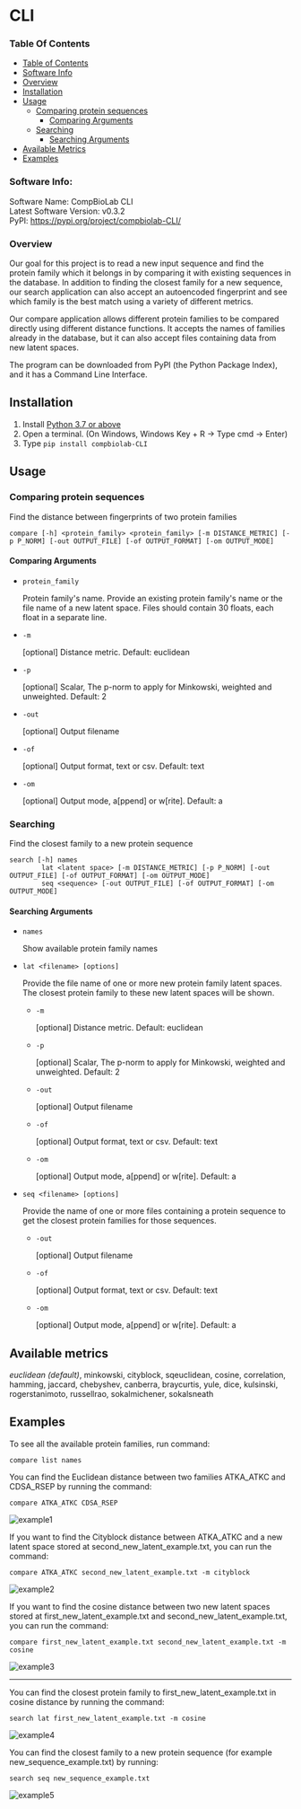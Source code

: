 # CLI

### Table Of Contents

- [Table of Contents](#table-of-contents)
- [Software Info](#software-info)
- [Overview](#overview)
- [Installation](#installation)
- [Usage](#usage)
    - [Comparing protein sequences](#comparing-protein-sequences)
        - [Comparing Arguments](#comparing-arguments)
    - [Searching](#searching)
        - [Searching Arguments](#searching-arguments)
- [Available Metrics](#available-metrics)
- [Examples](#examples)

### Software Info:

Software Name: CompBioLab CLI  
Latest Software Version: v0.3.2  
PyPI: https://pypi.org/project/compbiolab-CLI/

### Overview

Our goal for this project is to read a new input sequence and find the protein family which it belongs in by comparing it with existing sequences in the database. In addition to finding the closest family for a new sequence, our search application can also accept an autoencoded fingerprint and see which family is the best match using a variety of different metrics.

Our compare application allows different protein families to be compared directly using different distance functions.  It accepts the names of families already in the database, but it can also accept files containing data from new latent spaces. 

The program can be downloaded from PyPI (the Python Package Index), and it has a Command Line Interface.

## Installation

1. Install [Python 3.7 or above](https://www.python.org/downloads/) 
2. Open a terminal. (On Windows, Windows Key + R → Type cmd → Enter)
3. Type `pip install compbiolab-CLI`

## Usage

### Comparing protein sequences

Find the distance between fingerprints of two protein families

    compare [-h] <protein_family> <protein_family> [-m DISTANCE_METRIC] [-p P_NORM] [-out OUTPUT_FILE] [-of OUTPUT_FORMAT] [-om OUTPUT_MODE]

#### Comparing Arguments

* `protein_family`

  Protein family's name. Provide an existing protein family's name or the file name of a new latent space. Files should contain 30 floats, each float in a separate line.

* `-m`

    [optional] Distance metric. Default: euclidean

* `-p`

    [optional] Scalar, The p-norm to apply for Minkowski, weighted and unweighted. Default: 2

* `-out`

	[optional] Output filename

* `-of`

	[optional] Output format, text or csv. Default: text

* `-om`

	[optional] Output mode, a[ppend] or w[rite]. Default: a

### Searching

Find the closest family to a new protein sequence

    search [-h] names
		    lat <latent space> [-m DISTANCE_METRIC] [-p P_NORM] [-out OUTPUT_FILE] [-of OUTPUT_FORMAT] [-om OUTPUT_MODE]
		    seq <sequence> [-out OUTPUT_FILE] [-of OUTPUT_FORMAT] [-om OUTPUT_MODE]

#### Searching Arguments

* `names`

    Show available protein family names

* `lat <filename> [options]`

    Provide the file name of one or more new protein family latent spaces. The closest protein family to these new latent spaces will be shown.

    * `-m`

        [optional] Distance metric. Default: euclidean

    * `-p`

        [optional] Scalar, The p-norm to apply for Minkowski, weighted and unweighted. Default: 2

    * `-out`

        [optional] Output filename

    * `-of`

        [optional] Output format, text or csv. Default: text

    * `-om`

        [optional] Output mode, a[ppend] or w[rite]. Default: a

* `seq <filename> [options]`

    Provide the name of one or more files containing a protein sequence to get the closest protein families for those sequences.

	* `-out`

	  [optional] Output filename

	* `-of`

	  [optional] Output format, text or csv. Default: text

	* `-om`

	  [optional] Output mode, a[ppend] or w[rite]. Default: a

## Available metrics

*euclidean (default)*, minkowski, cityblock, sqeuclidean, cosine, correlation, hamming, jaccard, chebyshev, canberra, braycurtis, yule, dice, kulsinski, rogerstanimoto, russellrao, sokalmichener, sokalsneath

## Examples

To see all the available protein families, run command:

    compare list names
        
You can find the Euclidean distance between two families ATKA_ATKC and CDSA_RSEP by running the command:

    compare ATKA_ATKC CDSA_RSEP

![example1](https://user-images.githubusercontent.com/1418557/168441207-db573e8e-0fe4-4867-b599-31487476b52f.png)

    
If you want to find the Cityblock distance between ATKA_ATKC and a new latent space stored at second_new_latent_example.txt, you can run the command:

    compare ATKA_ATKC second_new_latent_example.txt -m cityblock

![example2](https://user-images.githubusercontent.com/1418557/168441216-d54f3ef2-e011-4457-b96a-02fb873f04af.png)

    
If you want to find the cosine distance between two new latent spaces stored at first_new_latent_example.txt and second_new_latent_example.txt, you can run the command:

    compare first_new_latent_example.txt second_new_latent_example.txt -m cosine

![example3](https://user-images.githubusercontent.com/1418557/168441224-90f6ad20-3bd6-4e86-b7f5-36da39aa7943.png)


---

You can find the closest protein family to first_new_latent_example.txt in cosine distance by running the command:

    search lat first_new_latent_example.txt -m cosine

![example4](https://user-images.githubusercontent.com/1418557/168441235-1cff5312-ee09-48f5-933b-67a54a4f53e1.png)

    
You can find the closest family to a new protein sequence (for example new_sequence_example.txt) by running:

    search seq new_sequence_example.txt

![example5](https://user-images.githubusercontent.com/1418557/168441243-c190a723-a824-447d-958e-28fae17046f2.png)

